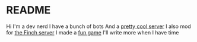 # README
Hi I'm a dev nerd 
I have a bunch of bots
And a [pretty cool server](https://discord.gg/EQkDnBS)
I also mod for [the Finch server](https://discord.gg/finchfam)
I made a [fun game](https://ttt.zanderp25.com)
I'll write more when I have time
